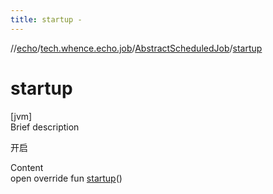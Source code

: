 ```yaml
---
title: startup -
---
```

//[echo](../../index.md)/[tech.whence.echo.job](../index.md)/[AbstractScheduledJob](index.md)/[startup](startup.md)



# startup  
[jvm]  
Brief description  


开启

  
Content  
open override fun [startup](startup.md)()  



